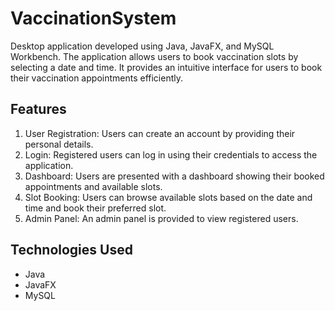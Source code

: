 # VaccinationSystem
Desktop application developed using Java, JavaFX, and MySQL Workbench. The application allows users to book vaccination slots by selecting a date and time. It provides an intuitive interface for users to book their vaccination appointments efficiently.

## Features
1. User Registration: Users can create an account by providing their personal details.
2. Login: Registered users can log in using their credentials to access the application.
3. Dashboard: Users are presented with a dashboard showing their booked appointments and available slots.
4. Slot Booking: Users can browse available slots based on the date and time and book their preferred slot.
5. Admin Panel: An admin panel is provided to view registered users.

## Technologies Used
- Java
- JavaFX
- MySQL
